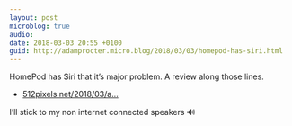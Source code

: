```yaml
---
layout: post
microblog: true
audio: 
date: 2018-03-03 20:55 +0100
guid: http://adamprocter.micro.blog/2018/03/03/homepod-has-siri.html
---
```

HomePod has Siri that it’s major problem. A review along those lines. 

- [512pixels.net/2018/03/a...](https://512pixels.net/2018/03/a-homepod-intervention/)

I’ll stick to my non internet connected speakers 🔊 
